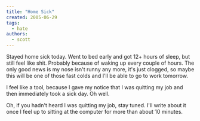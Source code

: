 ```yaml
---
title: "Home Sick"
created: 2005-06-29
tags: 
  - hate
authors: 
  - scott
---
```


Stayed home sick today. Went to bed early and got 12+ hours of sleep, but still feel like shit. Probably because of waking up every couple of hours. The only good news is my nose isn't runny any more, it's just clogged, so maybe this will be one of those fast colds and I'll be able to go to work tomorrow.

I feel like a tool, because I gave my notice that I was quitting my job and then immediately took a sick day. Oh well.

Oh, if you hadn't heard I was quitting my job, stay tuned. I'll write about it once I feel up to sitting at the computer for more than about 10 minutes.
